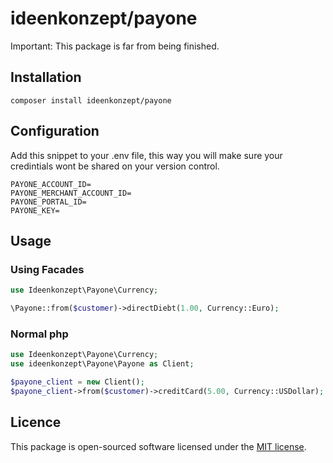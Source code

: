 # ideenkonzept/payone

Important: This package is far from being finished.

## Installation
```
composer install ideenkonzept/payone
```

## Configuration
Add this snippet to your .env file, this way you will make sure your credintials wont be shared on your version control.

```env
PAYONE_ACCOUNT_ID=
PAYONE_MERCHANT_ACCOUNT_ID=
PAYONE_PORTAL_ID=
PAYONE_KEY=
```
## Usage

### Using Facades

```php
use Ideenkonzept\Payone\Currency;

\Payone::from($customer)->directDiebt(1.00, Currency::Euro);
```

### Normal php
```php
use Ideenkonzept\Payone\Currency;
use ideenkonzept\Payone\Payone as Client;

$payone_client = new Client();
$payone_client->from($customer)->creditCard(5.00, Currency::USDollar);
```


## Licence
This package is open-sourced software licensed under the [MIT license](https://opensource.org/licenses/MIT).
